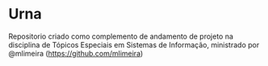 # Urna
Repositorio criado como complemento de andamento de projeto na disciplina de Tópicos Especiais em Sistemas de Informação, ministrado por @mlimeira (https://github.com/mlimeira)

